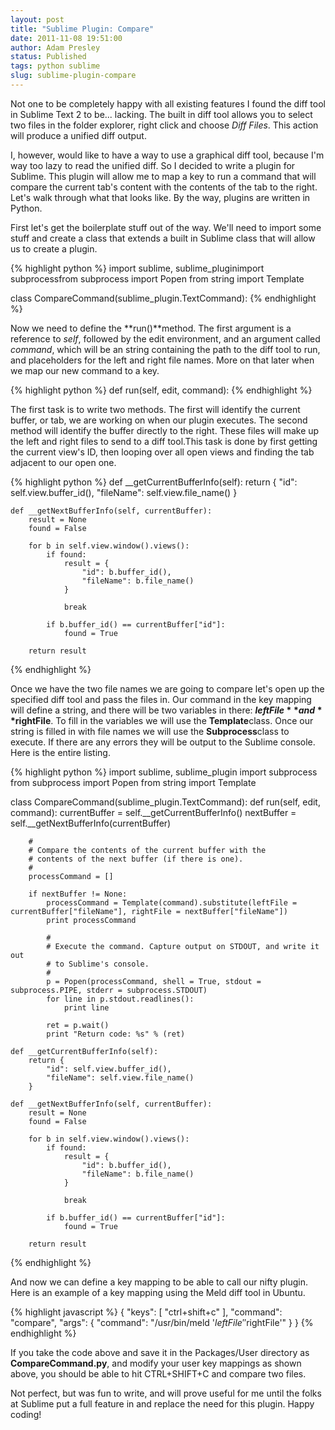 ```yaml
---
layout: post
title: "Sublime Plugin: Compare"
date: 2011-11-08 19:51:00
author: Adam Presley
status: Published
tags: python sublime
slug: sublime-plugin-compare
---
```


Not one to be completely happy with all existing features I found the
diff tool in Sublime Text 2 to be... lacking. The built in diff tool
allows you to select two files in the folder explorer, right click and
choose *Diff Files*. This action will produce a unified diff output.

I, however, would like to have a way to use a graphical diff tool,
because I'm way too lazy to read the unified diff. So I decided to write
a plugin for Sublime. This plugin will allow me to map a key to run a
command that will compare the current tab's content with the contents of
the tab to the right. Let's walk through what that looks like. By the
way, plugins are written in Python.

First let's get the boilerplate stuff out of the way. We'll need to
import some stuff and create a class that extends a built in Sublime
class that will allow us to create a plugin.

{% highlight python %}
import sublime, sublime_pluginimport subprocessfrom subprocess
import Popen
from string import Template

class CompareCommand(sublime_plugin.TextCommand):
{% endhighlight %}

Now we need to define the **run()**method. The first argument is a
reference to *self*, followed by the edit environment, and an argument
called *command*, which will be an string containing the path to the
diff tool to run, and placeholders for the left and right file names.
More on that later when we map our new command to a key.

{% highlight python %}
	def run(self, edit, command):
{% endhighlight %}

The first task is to write two methods. The first will identify the
current buffer, or tab, we are working on when our plugin executes. The
second method will identify the buffer directly to the right. These
files will make up the left and right files to send to a diff tool.This
task is done by first getting the current view's ID, then looping over
all open views and finding the tab adjacent to our open one.

{% highlight python %}
	def __getCurrentBufferInfo(self):
		return {
			"id": self.view.buffer_id(),
			"fileName": self.view.file_name()
		}

	def __getNextBufferInfo(self, currentBuffer):
		result = None
		found = False

		for b in self.view.window().views():
			if found:
				result = {
					"id": b.buffer_id(),
					"fileName": b.file_name()
				}

				break

			if b.buffer_id() == currentBuffer["id"]:
				found = True

		return result
{% endhighlight %}

Once we have the two file names we are going to compare let's open up
the specified diff tool and pass the files in. Our command in the key
mapping will define a string, and there will be two variables in there:
**$leftFile**and **$rightFile**. To fill in the variables we will use
the **Template**class. Once our string is filled in with file names we
will use the **Subprocess**class to execute. If there are any errors
they will be output to the Sublime console. Here is the entire listing.

{% highlight python %}
import sublime, sublime_plugin
import subprocess
from subprocess import Popen
from string import Template

class CompareCommand(sublime_plugin.TextCommand):
	def run(self, edit, command):
		currentBuffer = self.__getCurrentBufferInfo()
		nextBuffer = self.__getNextBufferInfo(currentBuffer)

		#
		# Compare the contents of the current buffer with the
		# contents of the next buffer (if there is one).
		#
		processCommand = []

		if nextBuffer != None:
			processCommand = Template(command).substitute(leftFile = currentBuffer["fileName"], rightFile = nextBuffer["fileName"])
			print processCommand

			#
			# Execute the command. Capture output on STDOUT, and write it out
			# to Sublime's console.
			#
			p = Popen(processCommand, shell = True, stdout = subprocess.PIPE, stderr = subprocess.STDOUT)
			for line in p.stdout.readlines():
				print line

			ret = p.wait()
			print "Return code: %s" % (ret)

	def __getCurrentBufferInfo(self):
		return {
			"id": self.view.buffer_id(),
			"fileName": self.view.file_name()
		}

	def __getNextBufferInfo(self, currentBuffer):
		result = None
		found = False

		for b in self.view.window().views():
			if found:
				result = {
					"id": b.buffer_id(),
					"fileName": b.file_name()
				}

				break

			if b.buffer_id() == currentBuffer["id"]:
				found = True

		return result
{% endhighlight %}

And now we can define a key mapping to be able to call our nifty plugin.
Here is an example of a key mapping using the Meld diff tool in Ubuntu.

{% highlight javascript %}
{ "keys": [ "ctrl+shift+c" ], "command": "compare", "args": { "command": "/usr/bin/meld '$leftFile' '$rightFile'" } }
{% endhighlight %}

If you take the code above and save it in the Packages/User directory as
**CompareCommand.py**, and modify your user key mappings as shown above,
you should be able to hit CTRL+SHIFT+C and compare two files.

Not perfect, but was fun to write, and will prove useful for me until
the folks at Sublime put a full feature in and replace the need for this
plugin. Happy coding!
